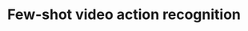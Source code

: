 ---
title: Few-shot video action recognition
description: Few-shot learning aims to recognize novel classes with only limited labelled data. In this project, we study and develop new methods for few-shot learning in the context of video action recognition.
contactname: Yongqin Xian
contactlink: /team/yongqin-xian
---